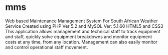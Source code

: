 # mms
Web based Maintenance Management System
For South African Weather Service
Created using PHP Ver 5.2 and MySQL Ver: 5.1.60 HTML5 and CSS3
This application allows management and technical staff to track equipment and staff, quickly solve equipment breakdowns and monitor equipment costs at any time, from any location.
Management can also easily monitor and control operational staff movement.
